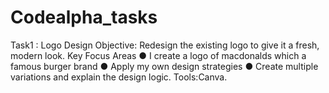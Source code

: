 # Codealpha_tasks
Task1 : Logo Design
Objective: Redesign the existing logo to give it a fresh, modern look.
Key Focus Areas
● I create a logo of macdonalds which a famous burger brand
● Apply my own design strategies
● Create multiple variations and explain the design logic.
Tools:Canva.
